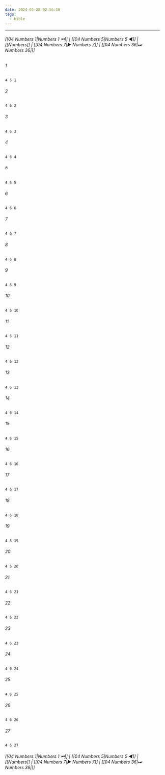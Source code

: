 ```yaml
---
date: 2024-05-28 02:56:10
tags:
  - bible
---
```

___

###### [[04 Numbers 1|Numbers 1 ⏮]] | [[04 Numbers 5|Numbers 5 ◀]] | [[Numbers]] | [[04 Numbers 7|▶ Numbers 7]] | [[04 Numbers 36|⏭ Numbers 36|]]

###### 1
``` verse
4 6 1 
```
###### 2
``` verse
4 6 2 
```
###### 3
``` verse
4 6 3 
```
###### 4
``` verse
4 6 4 
```
###### 5
``` verse
4 6 5 
```
###### 6
``` verse
4 6 6 
```
###### 7
``` verse
4 6 7 
```
###### 8
``` verse
4 6 8 
```
###### 9
``` verse
4 6 9 
```
###### 10
``` verse
4 6 10 
```
###### 11
``` verse
4 6 11 
```
###### 12
``` verse
4 6 12 
```
###### 13
``` verse
4 6 13 
```
###### 14
``` verse
4 6 14 
```
###### 15
``` verse
4 6 15 
```
###### 16
``` verse
4 6 16 
```
###### 17
``` verse
4 6 17 
```
###### 18
``` verse
4 6 18 
```
###### 19
``` verse
4 6 19 
```
###### 20
``` verse
4 6 20 
```
###### 21
``` verse
4 6 21 
```
###### 22
``` verse
4 6 22 
```
###### 23
``` verse
4 6 23 
```
###### 24
``` verse
4 6 24 
```
###### 25
``` verse
4 6 25 
```
###### 26
``` verse
4 6 26 
```
###### 27
``` verse
4 6 27 
```

###### [[04 Numbers 1|Numbers 1 ⏮]] | [[04 Numbers 5|Numbers 5 ◀]] | [[Numbers]] | [[04 Numbers 7|▶ Numbers 7]] | [[04 Numbers 36|⏭ Numbers 36|]]

